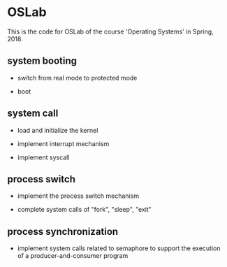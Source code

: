 # OSLab

This is the code for OSLab of the course 'Operating Systems' in Spring, 2018.

## system booting

* switch from real mode to protected mode

* boot

## system call

* load and initialize the kernel

* implement interrupt mechanism

* implement syscall

## process switch

* implement the process switch mechanism

* complete system calls of "fork", "sleep", "exit"


## process synchronization

* implement system calls related to semaphore to support the execution of a producer-and-consumer program
